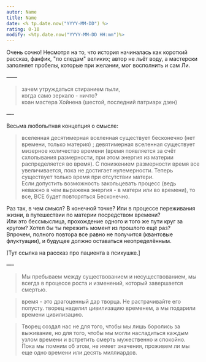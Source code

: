 ```yaml
---
autor: Name
title: Name
date: <% tp.date.now("YYYY-MM-DD") %>
rating: 0-10
modify: <%tp.date.now("YYYY-MM-DD HH:mm")%>
---
```

Очень сочно! Несмотря на то, что история начиналась как короткий рассказ, фанфик, "по следам" великих; автор не льёт воду, а мастерски заполняет пробелы, которые при желании, мог восполнить и сам Ли.

——

>зачем утруждаться стиранием пыли,  
>когда само зеркало - ничто?  
>коан мастера Хойнена (шестой, последний патриарх дзен)

—-

Весьма любопытная концепция о смысле:
>вселенная десятимерная вселенная существует бесконечно (нет времени, только материя) ; девятимерная вселенная существует мизерное количество времени (время появляется за счёт схлопывания размерности, при этом энергия из материи распределяется во время). С понижением размерности время все увеличивается, пока не достигает нулемерности. Теперь существует только время при отсутствии матери.  
>Если допустить возможность закольцевать процесс (ведь неважно в чем выражена энергия - в матери или во времени), то все, ВСЕ будет повторяться Бесконечно.

Раз так, в чем смысл? В конечной точке? Или в процессе переживания жизни, в путешествии по материи посредством времени?  
Или это бессмыслица, прохождение одного и того же пути круг за кругом?
Хотел бы ты пережить момент из прошлого ещё раз?  
Впрочем, полного повтора все равно не получится (квантовые флуктуации), и будущее должно оставаться неопределённым.

]Тут ссылка на рассказ про пациента в психушке.]

—-

>Мы пребываем между существованием и несуществованием, мы всегда в процессе роста и изменений, который завершается смертью.

>время - это драгоценный дар творца. Не растрачивайте его попусту.
>творец наделил цивилизацию временем, а мы подарили времени цивилизацию.

>Творец создал нас не для того, чтобы мы лишь боролись за выживание, но для того, чтобы мы могли насладиться каждым узлом времени и встретить смерть мужественно и спокойно. Пока мы помним об этом, не имеет значения, проживем ли мы еще одно времени или десять миллиардов.